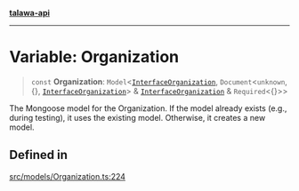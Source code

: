 [**talawa-api**](../../../README.md)

***

# Variable: Organization

> `const` **Organization**: `Model`\<[`InterfaceOrganization`](../interfaces/InterfaceOrganization.md), `Document`\<`unknown`, \{\}, [`InterfaceOrganization`](../interfaces/InterfaceOrganization.md)\> & [`InterfaceOrganization`](../interfaces/InterfaceOrganization.md) & `Required`\<\{\}\>\>

The Mongoose model for the Organization.
If the model already exists (e.g., during testing), it uses the existing model.
Otherwise, it creates a new model.

## Defined in

[src/models/Organization.ts:224](https://github.com/Suyash878/talawa-api/blob/e4413cec641a837926071678fed3c7f67234e31e/src/models/Organization.ts#L224)

